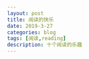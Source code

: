 ```yaml
---
layout: post
title: 阅读的快乐
date: 2019-3-27
categories: blog
tags: [阅读,reading]
description: 十个阅读的乐趣
---
```















